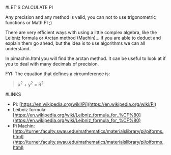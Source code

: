 #LET'S CALCULATE PI

Any precision and any method is valid, you can not to use trigonometric functions or Math.PI ;) 

There are very efficient ways with using a little complex algebra, like the Leibniz formula or Arctan method (Machin)... if you are able to deduct and explain them go ahead, but the idea is to use algorithms we can all understand.

In pimachin.html you will find the arctan method. It can be useful to look at if you to deal with many decimals of precision.

FYI: The equation that defines a circumference is:
>x<sup>2</sup> + y<sup>2</sup> = R<sup>2</sup>

#LINKS
- Pi: [https://en.wikipedia.org/wiki/Pi](https://en.wikipedia.org/wiki/Pi)
- Leibniz formula: [https://en.wikipedia.org/wiki/Leibniz_formula_for_%CF%80](https://en.wikipedia.org/wiki/Leibniz_formula_for_%CF%80)
- Pi Machin: [http://turner.faculty.swau.edu/mathematics/materialslibrary/pi/piforms.html](http://turner.faculty.swau.edu/mathematics/materialslibrary/pi/piforms.html)
